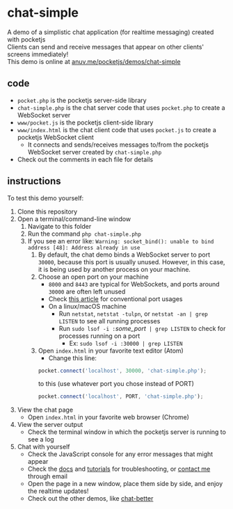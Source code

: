 # chat-simple
A demo of a simplistic chat application (for realtime messaging) created with pocketjs  
Clients can send and receive messages that appear on other clients' screens immediately!  
This demo is online at [anuv.me/pocketjs/demos/chat-simple](http://anuv.me/pocketjs/demos/chat-simple)

## code
 - `pocket.php` is the pocketjs server-side library
 - `chat-simple.php` is the chat server code that uses `pocket.php` to create a WebSocket server
 - `www/pocket.js` is the pocketjs client-side library
 - `www/index.html` is the chat client code that uses `pocket.js` to create a pocketjs WebSocket client
    - It connects and sends/receives messages to/from the pocketjs WebSocket server created by `chat-simple.php`
 - Check out the comments in each file for details

## instructions
To test this demo yourself:
 1. Clone this repository
 2. Open a terminal/command-line window
    1. Navigate to this folder
    2. Run the command `php chat-simple.php`
    3. If you see an error like: `Warning: socket_bind(): unable to bind address [48]: Address already in use`
        1. By default, the chat demo binds a WebSocket server to port `30000`, because this port is usually unused. However, in this case, it is being used by another process on your machine.
        2. Choose an open port on your machine
            - `8000` and `8443` are typical for WebSockets, and ports around `30000` are often left unused
            - Check [this article](https://en.wikipedia.org/wiki/List_of_TCP_and_UDP_port_numbers) for conventional port usages
            - On a linux/macOS machine
                - Run `netstat`, `netstat -tulpn`, or `netstat -an | grep LISTEN` to see all running processes
                - Run `sudo lsof -i :`*some_port*` | grep LISTEN` to check for processes running on a port
                    - Ex: `sudo lsof -i :30000 | grep LISTEN`
        3. Open `index.html` in your favorite text editor (Atom)
            - Change this line:
            ```javascript
            pocket.connect('localhost', 30000, 'chat-simple.php');
            ```
            to this (use whatever port you chose instead of PORT)
            ```javascript
            pocket.connect('localhost', PORT, 'chat-simple.php');
            ```
 3. View the chat page
    - Open `index.html` in your favorite web browser (Chrome)
 4. View the server output
    - Check the terminal window in which the pocketjs server is running to see a log
 5. Chat with yourself
    - Check the JavaScript console for any error messages that might appear
    - Check the [docs](#documentation) and [tutorials](#further-tutorials) for troubleshooting, or [contact me](mailto:pocketjs@anuv.me) through email
    - Open the page in a new window, place them side by side, and enjoy the realtime updates!
    - Check out the other demos, like [chat-better](../chat-better)
